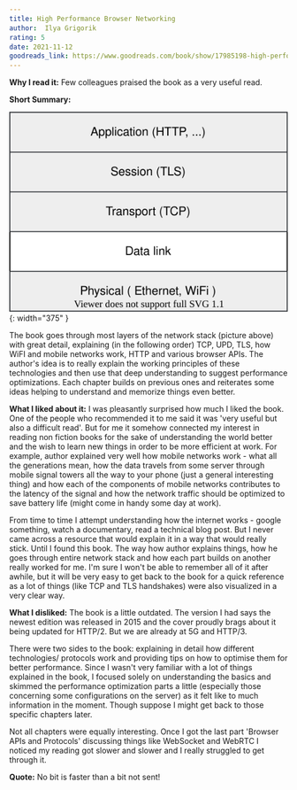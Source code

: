 ```yaml
---
title: High Performance Browser Networking 
author:  Ilya Grigorik
rating: 5
date: 2021-11-12
goodreads_link: https://www.goodreads.com/book/show/17985198-high-performance-browser-networking
---
```


__Why I read it:__ Few colleagues praised the book as a very useful read.

__Short Summary:__ 

![Network stack](/assets/images/hpbn.drawio.svg){: width="375" }

The book goes through most layers of the network stack (picture above) with great detail, explaining (in the following order) TCP, UPD, TLS, how WiFI and mobile networks work, HTTP and various browser APIs. The author's idea is to really explain the working principles of these technologies and then use that deep understanding to suggest performance optimizations. Each chapter builds on previous ones and reiterates some ideas helping to understand and memorize things even better.

__What I liked about it:__ 
I was pleasantly surprised how much I liked the book. One of the people who recommended it to me said it was 'very useful but also a difficult read'. But for me it somehow connected my interest in reading non fiction books for the sake of understanding the world better and the wish to learn new things in order to be more efficient at work. For example, author explained very well how mobile networks work - what all the generations mean, how the data travels from some server through mobile signal towers all the way to your phone (just a general interesting thing) and how each of the components of mobile networks contributes to the latency of the signal and how the network traffic should be optimized to save battery life (might come in handy some day at work).

From time to time I attempt understanding how the internet works - google something, watch a documentary, read a technical blog post. But I never came across a resource that would explain it in a way that would really stick. Until I found this book. The way how author explains things, how he goes through entire network stack and how each part builds on another really worked for me. I'm sure I won't be able to remember all of it after awhile, but it will be very easy to get back to the book for a quick reference as a lot of things (like TCP and TLS handshakes) were also visualized in a very clear way.

__What I disliked:__
The book is a little outdated. The version I had says the newest edition was released in 2015 and the cover proudly brags about it being updated for HTTP/2. But we are already at 5G and HTTP/3. 

There were two sides to the book: explaining in detail how different technologies/ protocols work and providing tips on how to optimise them for better performance. Since I wasn't very familiar with a lot of things explained in the book, I focused solely on understanding the basics and skimmed the performance optimization parts a little (especially those concerning some configurations on the server) as it felt like to much information in the moment. Though suppose I might get back to those specific chapters later.

Not all chapters were equally interesting. Once I got the last part 'Browser APIs and Protocols' discussing things like WebSocket and WebRTC I noticed my reading got slower and slower and I really struggled to get through it. 

__Quote:__ No bit is faster than a bit not sent!